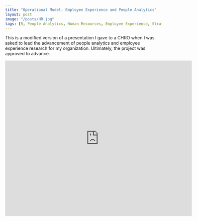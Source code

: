 ```yaml
---
title: "Operational Model: Employee Experience and People Analytics"
layout: post
image: "/posts/HR.jpg"
tags: [R, People Analytics, Human Resources, Employee Experience, Strategy]
---
```


This is a modified version of a presentation I gave to a CHRO when I was asked to lead the advancement of people analytics and employee experience research for my organization. Ultimately, the project was approved to advance.

<iframe src="https://drive.google.com/file/d/1Hpg_g2Um3eb8O4I_1dDsF7Cw41kFa3ZI/preview" style="width:600px; height:500px;" frameborder="0"></iframe>

